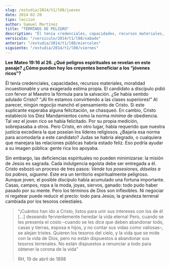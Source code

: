```yaml
---
slug: /estudia/2014/t1/l08/jueves
date: 2014-02-20
tipo: leccion
author: Samuel Martínez
title: "TÉRMINOS DE PELIGRO"
description: "Él tenía credenciales, capacidades, recursos materiales, moralidad incuestionable y una exagerada estima propia. El candidato a discípulo pidió con fervor al Maestro la fórmula para la salvación. ¿Se había sentido adulado Cristo? “¡Al fin estamos convirtiendo a las clases superiores!”..."
versiculo: "/versiculo/2014/t1/l08/sabado"
anterior: "/estudia/2014/t1/l08/miercoles"
siguiente: "/estudia/2014/t1/l08/viernes"
---
```


**Lee Mateo 19:16 al 26. ¿Qué peligros espirituales se revelan en este pasaje? ¿Cómo pueden hoy los creyentes beneficiar a los “jóvenes ricos”?**

Él tenía credenciales, capacidades, recursos materiales, moralidad incuestionable y una exagerada estima propia. El candidato a discípulo pidió con fervor al Maestro la fórmula para la salvación. ¿Se había sentido adulado Cristo? “¡Al fin estamos convirtiendo a las clases superiores!” Al parecer, ningún regocijo manchó el pensamiento de Cristo. Si este suplicante esperaba alguna felicitación, se chasqueó. En cambio, Cristo estableció los Diez Mandamientos como la norma _mínima_ de obediencia. Tal vez el joven rico se había felicitado. Por su propia medición, sobrepasaba a otros. Pero Cristo, en otro lugar, había requerido que nuestra justicia excediera la que poseían los líderes religiosos. ¿Bajaría esa norma para acomodarla a este candidato? Judas se habría alegrado, o cualquiera que manejara las relaciones públicas habría estado feliz. Eso podría ayudar a su imagen pública: gente rica los apoyaba.

Sin embargo, las deficiencias espirituales no pueden minimizarse: la misión de Jesús es sagrada. Cada indulgencia egoísta debe ser entregada a él. Cristo esbozó un proceso de tres pasos: _Vende tus posesiones, dáselas a los pobres, sígueme_. Este era un territorio espiritualmente peligroso. Aunque joven, el posible discípulo había acumulado una fortuna importante. Casas, campos, ropa a la moda, joyas, siervos, ganado: todo pudo haber pasado por su mente. Pero los términos de Dios son inflexibles. Ni negociar ni regatear puede reducir el precio: todo para Jesús; la grandeza terrenal cambiada por los tesoros celestiales.

> “¡Cuántos han ido a Cristo, listos para unir sus intereses con los de él [...] deseando fervientemente heredar la vida eterna! Pero, cuando se les presenta el costo –cuando se les dice que deben abandonar todo, casas y tierras, esposa e hijos, y no contar sus vidas como valiosas–, se alejan tristes. Quieren los tesoros del cielo, y la vida que se mide con la vida de Dios, pero no están dispuestos a abandonar sus tesoros terrenales. No están dispuestos a renunciar a todo para obtener la corona de la vida”
>
> RH, 19 de abril de 1898
